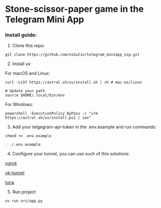 # Stone-scissor-paper game in the Telegram Mini App

### Install guide:
1. Clone this repo:

```shell
git clone https://github.com/nikuIin/telegram_miniapp_ssp.git
```

2. Install uv

For macOS and Linux:
```shell
curl -LsSf https://astral.sh/uv/install.sh | sh # mac-os/linux

# Update your path
source $HOME/.local/bin/env

```
For Windows:

```shell
powershell -ExecutionPolicy ByPass -c "irm https://astral.sh/uv/install.ps1 | iex"
```

3. Add your telgegram-api-token in the .env.example and run commands:

```shell
chmod +x .env.example

. ./.env.example
```

4. Configure your tunnel, you can use such of this solutions:

[ngrok](https://ngrok.com/ )

[vk-tunnel](https://dev.vk.com/ru/libraries/tunnel)

[tuna](https://tuna.am/)

5. Run project

```shell
uv run src/app.py 
```
